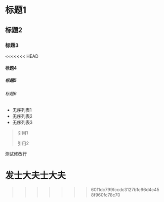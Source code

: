 # 标题1
## 标题2
### 标题3
<<<<<<< HEAD
#### 标题4
##### 标题5
###### 标题6

- 无序列表1
- 无序列表2
- 无序列表3

> 引用1
> 
> 引用2

测试修改行

发士大夫士大夫
=======
>>>>>>> 60f1dc799fccdc3127b1c66d4c458f960fc78c70

